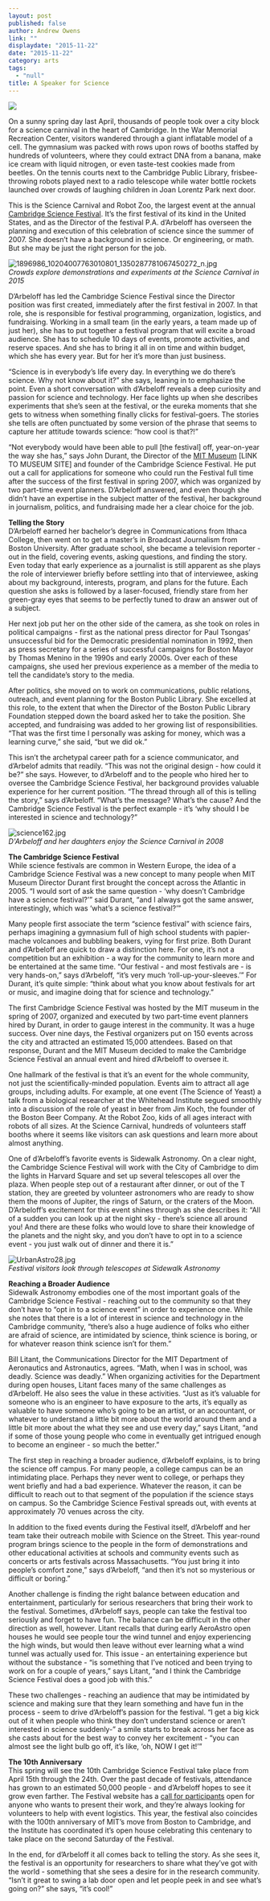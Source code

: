 ```yaml
---
layout: post
published: false
author: Andrew Owens
link: ""
displaydate: "2015-11-22"
date: "2015-11-22"
category: arts
tags: 
  - "null"
title: A Speaker for Science
---
```




![](http://web.mit.edu/msbp/images/pa.jpg)

On a sunny spring day last April, thousands of people took over a city block for a science carnival in the heart of Cambridge. In the War Memorial Recreation Center, visitors wandered through a giant inflatable model of a cell. The gymnasium was packed with rows upon rows of booths staffed by hundreds of volunteers, where they could extract DNA from a banana, make ice cream with liquid nitrogen, or even taste-test cookies made from beetles. On the tennis courts next to the Cambridge Public Library, frisbee-throwing robots played next to a radio telescope while water bottle rockets launched over crowds of laughing children in Joan Lorentz Park next door.

This is the Science Carnival and Robot Zoo, the largest event at the annual [Cambridge Science Festival](http://www.cambridgesciencefestival.org/Home.aspx). It’s the first festival of its kind in the United States, and as the Director of the festival P.A. d’Arbeloff has overseen the planning and execution of this celebration of science since the summer of 2007. She doesn’t have a background in science. Or engineering, or math. But she may be just the right person for the job.

![1896986_10204007763010801_1350287781067450272_n.jpg]({{site.baseurl}}/assets/1896986_10204007763010801_1350287781067450272_n.jpg)   
_Crowds explore demonstrations and experiments at the Science Carnival in 2015_

D’Arbeloff has led the Cambridge Science Festival since the Director position was first created, immediately after the first festival in 2007. In that role, she is responsible for festival programming, organization, logistics, and fundraising. Working in a small team (in the early years, a team made up of just her), she has to put together a festival program that will excite a broad audience. She has to schedule 10 days of events, promote activities, and reserve spaces. And she has to bring it all in on time and within budget, which she has every year. But for her it’s more than just business.

“Science is in everybody’s life every day. In everything we do there’s science. Why not know about it?” she says, leaning in to emphasize the point. Even a short conversation with d’Arbeloff reveals a deep curiosity and passion for science and technology. Her face lights up when she describes experiments that she’s seen at the festival, or the eureka moments that she gets to witness when something finally clicks for festival-goers. The stories she tells are often punctuated by some version of the phrase that seems to capture her attitude towards science: “how cool is that?!”

“Not everybody would have been able to pull \[the festival\] off, year-on-year the way she has,” says John Durant, the Director of the [MIT Museum](http://web.mit.edu/museum/) [LINK TO MUSEUM SITE] and founder of the Cambridge Science Festival. He put out a call for applications for someone who could run the Festival full time after the success of the first festival in spring 2007, which was organized by two part-time event planners. D’Arbeloff answered, and even though she didn’t have an expertise in the subject matter of the festival, her background in journalism, politics, and fundraising made her a clear choice for the job.

**Telling the Story**   
D’Arbeloff earned her bachelor’s degree in Communications from Ithaca College, then went on to get a master’s in Broadcast Journalism from Boston University. After graduate school, she became a television reporter - out in the field, covering events, asking questions, and finding the story. Even today that early experience as a journalist is still apparent as she plays the role of interviewer briefly before settling into that of interviewee, asking about my background, interests, program, and plans for the future. Each question she asks is followed by a laser-focused, friendly stare from her green-gray eyes that seems to be perfectly tuned to draw an answer out of a subject.

Her next job put her on the other side of the camera, as she took on roles in political campaigns - first as the national press director for Paul Tsongas’ unsuccessful bid for the Democratic presidential nomination in 1992, then as press secretary for a series of successful campaigns for Boston Mayor by Thomas Menino in the 1990s and early 2000s. Over each of these campaigns, she used her previous experience as a member of the media to tell the candidate’s story to the media.

After politics, she moved on to work on communications, public relations, outreach, and event planning for the Boston Public Library. She excelled at this role, to the extent that when the Director of the Boston Public Library Foundation stepped down the board asked her to take the position. She accepted, and fundraising was added to her growing list of responsibilities. “That was the first time I personally was asking for money, which was a learning curve,” she said, “but we did ok.”

This isn’t the archetypal career path for a science communicator, and d’Arbelof admits that readily. “This was not the original design - how could it be?” she says. However, to d’Arbeloff and to the people who hired her to oversee the Cambridge Science Festival, her background provides valuable experience for her current position. “The thread through all of this is telling the story,” says d’Arbeloff. “What’s the message? What’s the cause? And the Cambridge Science Festival is the perfect example - it’s ‘why should I be interested in science and technology?”

![science162.jpg]({{site.baseurl}}/assets/science162.jpg)  
_D'Arbeloff and her daughters enjoy the Science Carnival in 2008_

**The Cambridge Science Festival**  
While science festivals are common in Western Europe, the idea of a Cambridge Science Festival was a new concept to many people when MIT Museum Director Durant first brought the concept across the Atlantic in 2005. “I would sort of ask the same question - ‘why doesn’t Cambridge have a science festival?’” said Durant, “and I always got the same answer, interestingly, which was ‘what’s a science festival?’”

Many people first associate the term “science festival” with science fairs, perhaps imagining a gymnasium full of high school students with papier-mache volcanoes and bubbling beakers, vying for first prize. Both Durant and d’Arbeloff are quick to draw a distinction here. For one, it’s not a competition but an exhibition - a way for the community to learn more and be entertained at the same time. “Our festival - and most festivals are - is very hands-on,” says d’Arbeloff, “it’s very much ‘roll-up-your-sleeves.’” For Durant, it’s quite simple: “think about what you know about festivals for art or music, and imagine doing that for science and technology.”

The first Cambridge Science Festival was hosted by the MIT museum in the spring of 2007, organized and executed by two part-time event planners hired by Durant, in order to gauge interest in the community. It was a huge success. Over nine days, the Festival organizers put on 150 events across the city and attracted an estimated 15,000 attendees. Based on that response, Durant and the MIT Museum decided to make the Cambridge Science Festival an annual event and hired d’Arbeloff to oversee it.

One hallmark of the festival is that it’s an event for the whole community, not just the scientifically-minded population. Events aim to attract all age groups, including adults. For example, at one event (The Science of Yeast) a talk from a biological researcher at the Whitehead Institute segued smoothly into a discussion of the role of yeast in beer from Jim Koch, the founder of the Boston Beer Company. At the Robot Zoo, kids of all ages interact with robots of all sizes. At the Science Carnival, hundreds of volunteers staff booths where it seems like visitors can ask questions and learn more about almost anything.

One of d’Arbeloff’s favorite events is Sidewalk Astronomy. On a clear night, the Cambridge Science Festival will work with the City of Cambridge to dim the lights in Harvard Square and set up several telescopes all over the plaza. When people step out of a restaurant after dinner, or out of the T station, they are greeted by volunteer astronomers who are ready to show them the moons of Jupiter, the rings of Saturn, or the craters of the Moon. D’Arbeloff’s excitement for this event shines through as she describes it: “All of a sudden you can look up at the night sky - there’s science all around you! And there are these folks who would love to share their knowledge of the planets and the night sky, and you don’t have to opt in to a science event - you just walk out of dinner and there it is.”

![UrbanAstro28.jpg]({{site.baseurl}}/assets/UrbanAstro28.jpg)  
_Festival visitors look through telescopes at Sidewalk Astronomy_

**Reaching a Broader Audience**  
Sidewalk Astronomy embodies one of the most important goals of the Cambridge Science Festival - reaching out to the community so that they don’t have to “opt in to a science event” in order to experience one. While she notes that there is a lot of interest in science and technology in the Cambridge community, “there’s also a huge audience of folks who either are afraid of science, are intimidated by science, think science is boring, or for whatever reason think science isn’t for them.”

Bill Litant, the Communications Director for the MIT Department of Aeronautics and Astronautics, agrees. “Math, when I was in school, was deadly. Science was deadly.” When organizing activities for the Department during open houses, Litant faces many of the same challenges as d’Arbeloff. He also sees the value in these activities. “Just as it’s valuable for someone who is an engineer to have exposure to the arts, it’s equally as valuable to have someone who’s going to be an artist, or an accountant, or whatever to understand a little bit more about the world around them and a little bit more about the what they see and use every day,” says Litant, “and if some of those young people who come in eventually get intrigued enough to become an engineer - so much the better.”

The first step in reaching a broader audience, d’Arbeloff explains, is to bring the science off campus. For many people, a college campus can be an intimidating place. Perhaps they never went to college, or perhaps they went briefly and had a bad experience. Whatever the reason, it can be difficult to reach out to that segment of the population if the science stays on campus. So the Cambridge Science Festival spreads out, with events at approximately 70 venues across the city.

In addition to the fixed events during the Festival itself, d’Arbeloff and her team take their outreach mobile with Science on the Street. This year-round program brings science to the people in the form of demonstrations and other educational activities at schools and community events such as concerts or arts festivals across Massachusetts. “You just bring it into people’s comfort zone,” says d’Arbeloff, “and then it’s not so mysterious or difficult or boring.”

Another challenge is finding the right balance between education and entertainment, particularly for serious researchers that bring their work to the festival. Sometimes, d’Arbeloff says, people can take the festival too seriously and forget to have fun. The balance can be difficult in the other direction as well, however. Litant recalls that during early AeroAstro open houses he would see people tour the wind tunnel and enjoy experiencing the high winds, but would then leave without ever learning what a wind tunnel was actually used for. This issue - an entertaining experience but without the substance - “is something that I’ve noticed and been trying to work on for a couple of years,” says Litant, “and I think the Cambridge Science Festival does a good job with this.”

These two challenges - reaching an audience that may be intimidated by science and making sure that they learn something and have fun in the process - seem to drive d’Arbeloff’s passion for the festival. “I get a big kick out of it when people who think they don’t understand science or aren’t interested in science suddenly-” a smile starts to break across her face as she casts about for the best way to convey her excitement - “you can almost see the light bulb go off, it’s like, ‘oh, NOW I get it!’”

**The 10th Anniversary**  
This spring will see the 10th Cambridge Science Festival take place from April 15th through the 24th. Over the past decade of festivals, attendance has grown to an estimated 50,000 people - and d’Arbeloff hopes to see it grow even farther. The Festival website has a [call for participants](http://www.cambridgesciencefestival.org/GetInvolved/Participate.aspx) open for anyone who wants to present their work, and they’re always looking for volunteers to help with event logistics. This year, the festival also coincides with the 100th anniversary of MIT’s move from Boston to Cambridge, and the Institute has coordinated it’s open house celebrating this centenary to take place on the second Saturday of the Festival.

In the end, for d’Arbeloff it all comes back to telling the story. As she sees it, the festival is an opportunity for researchers to share what they’ve got with the world - something that she sees a desire for in the research community. “Isn’t it great to swing a lab door open and let people peek in and see what’s going on?” she says, “it’s cool!”

